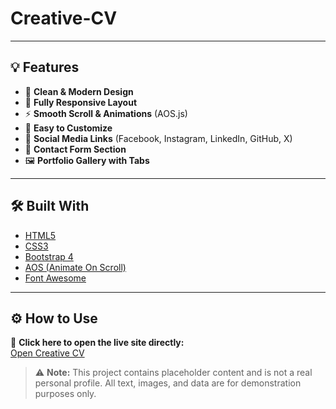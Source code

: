 # Creative-CV

---

## 💡 Features

- 🎨 **Clean & Modern Design**
- 📱 **Fully Responsive Layout**
- ⚡ **Smooth Scroll & Animations** (AOS.js)
- 🧠 **Easy to Customize**
- 🌈 **Social Media Links** (Facebook, Instagram, LinkedIn, GitHub, X)
- 🧾 **Contact Form Section**
- 🖼️ **Portfolio Gallery with Tabs**

---

## 🛠️ Built With

- [HTML5](https://developer.mozilla.org/en-US/docs/Web/Guide/HTML/HTML5)
- [CSS3](https://developer.mozilla.org/en-US/docs/Web/CSS)
- [Bootstrap 4](https://getbootstrap.com/)
- [AOS (Animate On Scroll)](https://michalsnik.github.io/aos/)
- [Font Awesome](https://fontawesome.com/)

---

## ⚙️ How to Use

🔗 **Click here to open the live site directly:**  
[Open Creative CV](https://setayeshfarzam.github.io/Creative-CV/)

> ⚠️ **Note:** This project contains placeholder content and is not a real personal profile. All text, images, and data are for demonstration purposes only.
